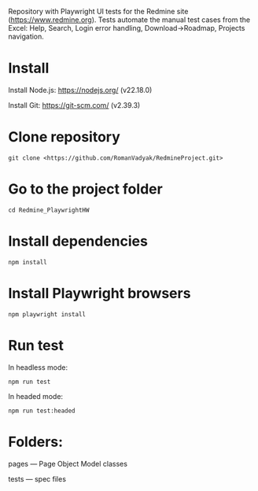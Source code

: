 Repository with Playwright UI tests for the Redmine site (https://www.redmine.org). Tests automate the manual test cases from the Excel: Help, Search, Login error handling, Download→Roadmap, Projects navigation.

# Install

Install Node.js: https://nodejs.org/ (v22.18.0)

Install Git: https://git-scm.com/ (v2.39.3)

# Clone repository

```
git clone <https://github.com/RomanVadyak/RedmineProject.git>
```

# Go to the project folder

```
cd Redmine_PlaywrightHW
```

# Install dependencies

```
npm install
```

# Install Playwright browsers

```
npm playwright install
```

# Run test

In headless mode:

```
npm run test
```

In headed mode:

```
npm run test:headed
```

# Folders:

pages — Page Object Model classes

tests — spec files
